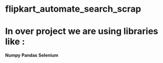 # flipkart_automate_search_scrap
# In over project we are using libraries like :
**Numpy** 
**Pandas** 
**Selenium**
